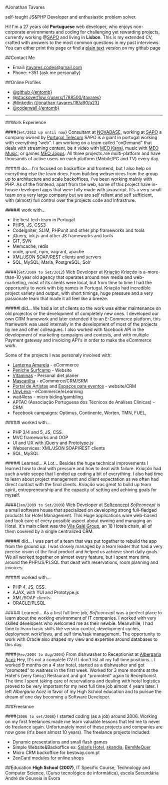 

#Jonathan Tavares

self-taught JS&PHP Developer and enthusiastic problem solver.




Hi! I'm a 27 years old __Portuguese__ web developer, who enjoys non-corporate environments and coding for challenging yet rewarding projects, currently working @[SAPO](http://www.sapo.pt) and living in __Lisbon__. This is my extended CV, crafted with answers to the most common questions in my past interviews. You can either print this page or find a [plain text](https://github.com/entomb/entomb.github.io/blob/master/README.md) version on my github page




##Contact Me
- Email: jtavares.codes@gmail.com
- Phone: +351 {ask me personally}





##Online Profiles
- [@github {/entomb}](https://github.com/entomb)
- [@stackoverflow {/users/1788500/jtavares}](http://stackoverflow.com/users/1788500/jtavares)
- [@linkedin {/jonathan-tavares/18/a90/a23}](http://linkedin.com/pub/jonathan-tavares/18/a90/a23)
- [@coderwall {/entomb}](http://coderwall.com/entomb)



--------------------------------


##Work Experience


####{`Set/2012 up until now`} Consultant at [NOVABASE](http://www.novabase.pt/), working at [SAPO](http://www.sapo.pt) a company owned by [Portugal Telecom](http://www.telecom.pt/)
SAPO is a giant in portugal working with everything "web". I am working on a team called "onDemand" that deals with streaming content, be it video with [MEO Kanal](http://kanal.pt/), music with [MEO Music](http://music.meo.pt/), or games [MEO Jogos](http://jogos.meo.pt/). All three projects are multi-platform and have thousands of active users on each platform (Mobile/PC and TV) every day.

#####I do...
I'm focused on backoffice and frontend, but I also help on everything else the team does. From building webservices from the group up to architecture and scale backoffices, I've been working mainly with PHP. As of the frontend, apart from the web, some of this project have in-house developed apps that were fully made with javascript. It's a very small team on a very large company but we are self reliant and self sufficient, with (almost) full control over the projects code and infrastrure.

#####I work with...
- the best tech team in Portugal
- PHP5, JS, CSS3
- Codeigniter, SLIM, PHPunit and other php frameworks and tools
- jQuery, ink.js and other JS frameworks and tools
- GIT, SVN
- Memcache, redis
- node, grunt, npm, vagrant, apache
- XML/JSON SOAP/REST clients and servers
- SQL, MySQL, Maria, PostgreSQL, Solr




####{`Set/2009 to Set/2012`} Web Developer at [Kriação](http://kriacao.pt/)
_Kriação_ is a-more-than-10 year old agency that operates around new media and web-marketing, most of its clients were local, but from time to time I had the opportunity to work with big names in Portugal. Kriação had incredible project variety and output, with short timings, huge pressure and a very passionate team that made it all feel like a breeze.


#####I did...
We had a lot of clients so the work was either maintenance on old projectos or the development of completely new ones. I developed our own CRM framework and later extended it to an E-Commerce platform, this framework was used internally in the development of most of the projects by me and other colleagues. I also worked with facebook API in the development of marketing campaigns and contests, and with multiple Payment gateway and invoicing API's in order to make the eCommerce work.

Some of the projects I was personaly involved with:
- [Lanterna Amarela](http://www.lanterna-amarela.pt/) - eCommerce
- [Peniche Surfcamp](http://www.penichesurfcamp.com/) - Website
- [Vitaminas](http://www.vitaminas.com.pt) - Personal diet planer
- [Mascarilha](http://www.mascarilha.pt/) - eCommerce/CRM/SRM
- [Portal de Artistas](http://portaldeartistas.pt) and [Espaços para eventos](http://espacosparaeventos.com.pt/) - website/CRM
- [UnyLeya](http://www.unyleya.com.pt/) - eCommerce/eLearning
- wait4less - micro biding/gambling
- APTAC (Associação Portuguesa dos Técnicos de Análises Clinicas) - CRM
- Facebook campaigns: Optimus, Continente, Worten, TMN, FUEL,


#####I worked with...
- PHP 3/4 and 5, JS, CSS.
- MVC frameworks and OOP
- UI and UX with jQuery and Prototype.js
- Webservices: XML/JSON SOAP/REST clients
- SQL, MySQL

#####I Learned...
A Lot... Besides the huge technical improvements I learned how to deal with pressure and how to deal with failure. _Kriação_ had such a wide scope that I ended up coding a bit of everything. I also had time to learn about project management and client expectation as we often had direct contact with the final clients. _Kriação_ was great to build up team spirit, entrepreneurship and the capacity of setting and achiving goals for myself.





####{`Jan/2009 to Set/2009`} Web Developer at [Softconcept](http://www.softconcept.pt/)
_Softconcept_ is a small software house that specialized on developing strong full-fledged products for Hotel Management. This Huge applications ware web-based and took care of every possible aspect about owning and managing an Hotel. It's main client was the [Vila Galé Group](http://www.vilagale.com/), an 18 Hotels chain, all of them covered by a single centralized CRM.

#####I did...
I was part of a team that was put together to rebuild the app from the ground up. I was closely managed by a team leader that had a very precise vision of the final product and helped us achieve short daily goals. We all worked together on almost every feature, but I spent more time around the PHP/JS/PLSQL that dealt with reservations, room planning and invoices.

#####I worked with...
- PHP 4, JS, CSS.
- AJAX, with YUI and Prototype.js
- XML/SOAP clients
- ORACLE/PLSQL

#####I Learned...
As a first full time job, _Softconcept_ was a perfect place to learn about the working environment of IT companies. I worked with very skilled developers who welcomed me as their newbie. Meanwhile, I had time to learn basic skills like version control, development cycles, deployment workflows, and self time/task management. The opportunity to work with Oracle also shaped my view and expertise around databases to this day.




####{`Fev/2004 to Aug/2004`} From dishwasher to Receptionist at [Albergaria Acez](http://www.albergaria-acez.pt/)
Hey, It's not a complete CV if I don't list all my full time positions... I worked 9 months on a 4 star hotel,
started as a dishwasher and got "promoted" to waitress in the first week. Worked for 3 more months at the Hotel's (very fancy) Restaurant and got "promoted" again to Receptionist.
The time I spent taking care of reservations and dealing with hotel logistics proved to be very important for my next full time job almost 4 years later.
I left _Albergaria Acez_ in favor of my High School education and to pursue the dream of one day becoming a Software Developer.




###Freelance


####{`2006 to set/2008`}
I started coding (as a job) around 2006. Working on my first freelances made me learn valuable lessons that led me to never do freelance again.
Unfortunately most of these projects and companies are now gone (it's been almost 10 years). The freelance projects included:
- Dynamic presentations and small flash games
- Simple Website&Backoffice ex: [Solaris Hotel](http://www.solarishotel.pt/), [skandia](http://www.skandia.pt/), [BemMeQuer](http://www.bemmequer.com.pt/)
- Micro CRM backoffice for bestway.com.pt
- ZenCard modules for online shops






##Education
__High School (2007)__, IT Specific Course, Technology and Computer Science, (Curso tecnológico de informática), escola Secundária André de Gouveia in Évora

